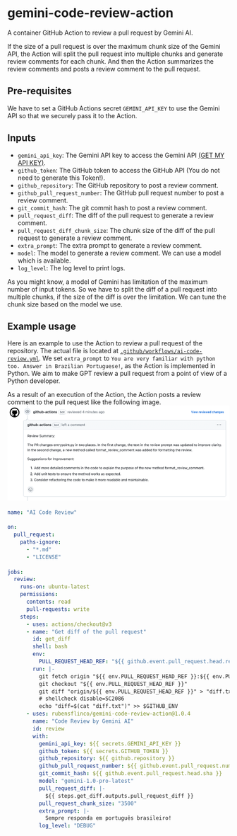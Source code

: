 # gemini-code-review-action
A container GitHub Action to review a pull request by Gemini AI.

If the size of a pull request is over the maximum chunk size of the Gemini API, the Action will split the pull request into multiple chunks and generate review comments for each chunk.
And then the Action summarizes the review comments and posts a review comment to the pull request.

## Pre-requisites
We have to set a GitHub Actions secret `GEMINI_API_KEY` to use the Gemini API so that we securely pass it to the Action.

## Inputs

- `gemini_api_key`: The Gemini API key to access the Gemini API [(GET MY API KEY)](https://makersuite.google.com/app/apikey).
- `github_token`: The GitHub token to access the GitHub API (You do not need to generate this Token!).
- `github_repository`: The GitHub repository to post a review comment.
- `github_pull_request_number`: The GitHub pull request number to post a review comment.
- `git_commit_hash`: The git commit hash to post a review comment.
- `pull_request_diff`: The diff of the pull request to generate a review comment.
- `pull_request_diff_chunk_size`: The chunk size of the diff of the pull request to generate a review comment.
- `extra_prompt`: The extra prompt to generate a review comment.
- `model`: The model to generate a review comment. We can use a model which is available.
- `log_level`: The log level to print logs.

As you might know, a model of Gemini has limitation of the maximum number of input tokens.
So we have to split the diff of a pull request into multiple chunks, if the size of the diff is over the limitation.
We can tune the chunk size based on the model we use.

## Example usage
Here is an example to use the Action to review a pull request of the repository.
The actual file is located at [`.github/workflows/ai-code-review.yml`](.github/workflows/ai-code-review.yml).
We set `extra_prompt` to `You are very familiar with python too. Answer in Brazilian Portuguese!`, as the Action is implemented in Python.
We aim to make GPT review a pull request from a point of view of a Python developer.

As a result of an execution of the Action, the Action posts a review comment to the pull request like the following image.
![An example comment of the code review](./docs/images/example.png)

```yaml
name: "AI Code Review"

on:
  pull_request:
    paths-ignore:
      - "*.md"
      - "LICENSE"

jobs:
  review:
    runs-on: ubuntu-latest
    permissions:
      contents: read
      pull-requests: write
    steps:
      - uses: actions/checkout@v3
      - name: "Get diff of the pull request"
        id: get_diff
        shell: bash
        env:
          PULL_REQUEST_HEAD_REF: "${{ github.event.pull_request.head.ref }}"
        run: |-
          git fetch origin "${{ env.PULL_REQUEST_HEAD_REF }}:${{ env.PULL_REQUEST_HEAD_REF }}"
          git checkout "${{ env.PULL_REQUEST_HEAD_REF }}"
          git diff "origin/${{ env.PULL_REQUEST_HEAD_REF }}" > "diff.txt"
          # shellcheck disable=SC2086
          echo "diff=$(cat "diff.txt")" >> $GITHUB_ENV
      - uses: rubensflinco/gemini-code-review-action@1.0.4
        name: "Code Review by Gemini AI"
        id: review
        with:
          gemini_api_key: ${{ secrets.GEMINI_API_KEY }}
          github_token: ${{ secrets.GITHUB_TOKEN }}
          github_repository: ${{ github.repository }}
          github_pull_request_number: ${{ github.event.pull_request.number }}
          git_commit_hash: ${{ github.event.pull_request.head.sha }}
          model: "gemini-1.0-pro-latest"
          pull_request_diff: |-
            ${{ steps.get_diff.outputs.pull_request_diff }}
          pull_request_chunk_size: "3500"
          extra_prompt: |-
            Sempre responda em português brasileiro!
          log_level: "DEBUG"
```
